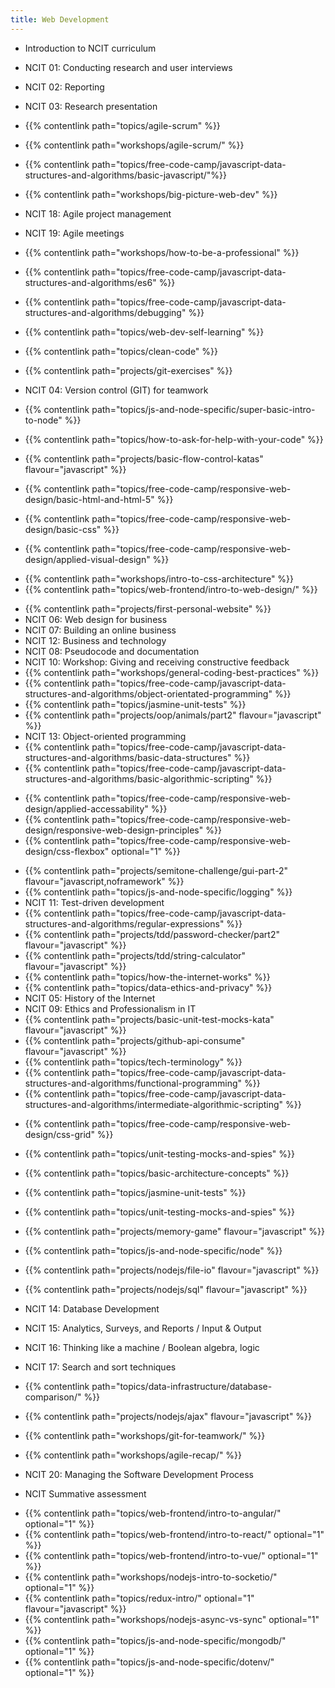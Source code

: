 ```yaml
---
title: Web Development
---
```


- Introduction to NCIT curriculum

- NCIT 01: Conducting research and user interviews
- NCIT 02: Reporting
- NCIT 03: Research presentation
- {{% contentlink path="topics/agile-scrum" %}}
- {{% contentlink path="workshops/agile-scrum/" %}}
- {{% contentlink path="topics/free-code-camp/javascript-data-structures-and-algorithms/basic-javascript/"%}}
- {{% contentlink path="workshops/big-picture-web-dev" %}}
- NCIT 18: Agile project management
- NCIT 19: Agile meetings
- {{% contentlink path="workshops/how-to-be-a-professional" %}}
- {{% contentlink path="topics/free-code-camp/javascript-data-structures-and-algorithms/es6" %}}
- {{% contentlink path="topics/free-code-camp/javascript-data-structures-and-algorithms/debugging" %}}
- {{% contentlink path="topics/web-dev-self-learning" %}}
- {{% contentlink path="topics/clean-code" %}}
- {{% contentlink path="projects/git-exercises" %}}
- NCIT 04: Version control (GIT) for teamwork
- {{% contentlink path="topics/js-and-node-specific/super-basic-intro-to-node" %}}
- {{% contentlink path="topics/how-to-ask-for-help-with-your-code" %}}

- {{% contentlink path="projects/basic-flow-control-katas" flavour="javascript" %}}

- {{% contentlink path="topics/free-code-camp/responsive-web-design/basic-html-and-html-5" %}}
- {{% contentlink path="topics/free-code-camp/responsive-web-design/basic-css" %}}
- {{% contentlink path="topics/free-code-camp/responsive-web-design/applied-visual-design" %}}

* {{% contentlink path="workshops/intro-to-css-architecture" %}}
* {{% contentlink path="topics/web-frontend/intro-to-web-design/" %}}

- {{% contentlink path="projects/first-personal-website" %}}
- NCIT 06: Web design for business
- NCIT 07: Building an online business
- NCIT 12: Business and technology
- NCIT 08: Pseudocode and documentation
- NCIT 10: Workshop: Giving and receiving constructive feedback
- {{% contentlink path="workshops/general-coding-best-practices" %}}
- {{% contentlink path="topics/free-code-camp/javascript-data-structures-and-algorithms/object-orientated-programming" %}}
- {{% contentlink path="topics/jasmine-unit-tests" %}}
- {{% contentlink path="projects/oop/animals/part2"  flavour="javascript" %}}
- NCIT 13: Object-oriented programming
- {{% contentlink path="topics/free-code-camp/javascript-data-structures-and-algorithms/basic-data-structures" %}}
- {{% contentlink path="topics/free-code-camp/javascript-data-structures-and-algorithms/basic-algorithmic-scripting" %}}

* {{% contentlink path="topics/free-code-camp/responsive-web-design/applied-accessability" %}}
* {{% contentlink path="topics/free-code-camp/responsive-web-design/responsive-web-design-principles" %}}
* {{% contentlink path="topics/free-code-camp/responsive-web-design/css-flexbox" optional="1" %}}

- {{% contentlink path="projects/semitone-challenge/gui-part-2"  flavour="javascript,noframework" %}}
- {{% contentlink path="topics/js-and-node-specific/logging" %}}
- NCIT 11: Test-driven development
- {{% contentlink path="topics/free-code-camp/javascript-data-structures-and-algorithms/regular-expressions" %}}
- {{% contentlink path="projects/tdd/password-checker/part2" flavour="javascript" %}}
- {{% contentlink path="projects/tdd/string-calculator" flavour="javascript" %}}
- {{% contentlink path="topics/how-the-internet-works" %}}
- {{% contentlink path="topics/data-ethics-and-privacy" %}}
- NCIT 05: History of the Internet
- NCIT 09: Ethics and Professionalism in IT
- {{% contentlink path="projects/basic-unit-test-mocks-kata" flavour="javascript" %}}
- {{% contentlink path="projects/github-api-consume" flavour="javascript" %}}
- {{% contentlink path="topics/tech-terminology" %}}
- {{% contentlink path="topics/free-code-camp/javascript-data-structures-and-algorithms/functional-programming" %}}
- {{% contentlink path="topics/free-code-camp/javascript-data-structures-and-algorithms/intermediate-algorithmic-scripting" %}}

* {{% contentlink path="topics/free-code-camp/responsive-web-design/css-grid" %}}

- {{% contentlink path="topics/unit-testing-mocks-and-spies" %}}
- {{% contentlink path="topics/basic-architecture-concepts" %}}
- {{% contentlink path="topics/jasmine-unit-tests" %}}
- {{% contentlink path="topics/unit-testing-mocks-and-spies" %}}

- {{% contentlink path="projects/memory-game" flavour="javascript" %}}
- {{% contentlink path="topics/js-and-node-specific/node" %}}
- {{% contentlink path="projects/nodejs/file-io" flavour="javascript" %}}
- {{% contentlink path="projects/nodejs/sql" flavour="javascript" %}}

- NCIT 14: Database Development
- NCIT 15: Analytics, Surveys, and Reports / Input & Output
- NCIT 16: Thinking like a machine / Boolean algebra, logic
- NCIT 17: Search and sort techniques

* {{% contentlink path="topics/data-infrastructure/database-comparison/" %}}

- {{% contentlink path="projects/nodejs/ajax" flavour="javascript" %}}

- {{% contentlink path="workshops/git-for-teamwork/" %}}
- {{% contentlink path="workshops/agile-recap/" %}}

- NCIT 20: Managing the Software Development Process
- NCIT Summative assessment

* {{% contentlink path="topics/web-frontend/intro-to-angular/" optional="1" %}}
* {{% contentlink path="topics/web-frontend/intro-to-react/" optional="1" %}}
* {{% contentlink path="topics/web-frontend/intro-to-vue/" optional="1" %}}
* {{% contentlink path="workshops/nodejs-intro-to-socketio/" optional="1" %}}
* {{% contentlink path="topics/redux-intro/" optional="1" flavour="javascript" %}}
* {{% contentlink path="workshops/nodejs-async-vs-sync" optional="1" %}}
* {{% contentlink path="topics/js-and-node-specific/mongodb/" optional="1"  %}}
* {{% contentlink path="topics/js-and-node-specific/dotenv/" optional="1"  %}}
